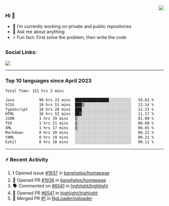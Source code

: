 <!--
<a href="https://wuffy.eu">
  <img align="right" src="https://github.com/ngloader/ngloader/blob/devcard/devcard.png" height="410" width="300" alt="NgLoader's Dev Card"/>
</a>
-->

<a href="https://wuffy.eu">
  <img align="right" src="https://github-readme-stats.vercel.app/api?username=ngloader&count_private=true&include_all_commits=true&show_icons=true&theme=dracula" />
</a>

### Hi 👋
- 🔭 I’m currently working on private and public repositories
- 💬 Ask me about anything
- ⚡ Fun fact: First solve the problem, then write the code

### Social Links:
<a href="https://discord.gg/jUtRU5Q">
  <img src="https://dcbadge.vercel.app/api/shield/128286216708685824?style=flat&theme=clean&compact=true" />
</a>

<!--
---

<div>
  <img src="https://github-readme-stats.vercel.app/api/wakatime?username=NgLoader&api_domain=wakapi.wuffy.dev&bg_color=282a36&title_color=ff6e96&icon_color=2F855A&text_color=ffffff&custom_title=Week%20Stats&layout=compact" />
</div>

---

<div>
  <img height="170" align="left" src="https://github-readme-stats.vercel.app/api?username=ngloader&count_private=true&include_all_commits=true&show_icons=true&theme=dracula" />
  <img src="https://github-readme-stats.vercel.app/api/top-langs/?username=ngloader&layout=compact&theme=dracula" />
</div>

---

<a href="https://github.com/ryo-ma/github-profile-trophy">
  <img width=800 src="https://github-profile-trophy.vercel.app/?username=ngloader&column=8&theme=dracula&no-frame=true"/>
</a>
-->

---

### Top 10 languages since April 2023

<!--START_SECTION:waka-->

```txt
Total Time: 151 hrs 3 mins

Java           90 hrs 23 mins  ███████████████░░░░░░░░░░   59.83 %
SCSS           19 hrs 51 mins  ███▒░░░░░░░░░░░░░░░░░░░░░   13.14 %
TypeScript     18 hrs 28 mins  ███░░░░░░░░░░░░░░░░░░░░░░   12.23 %
HTML           16 hrs 52 mins  ██▓░░░░░░░░░░░░░░░░░░░░░░   11.17 %
JSON           1 hrs 39 mins   ▒░░░░░░░░░░░░░░░░░░░░░░░░   01.09 %
TSX            1 hrs 21 mins   ▒░░░░░░░░░░░░░░░░░░░░░░░░   00.89 %
XML            1 hrs 17 mins   ▒░░░░░░░░░░░░░░░░░░░░░░░░   00.85 %
Markdown       0 hrs 20 mins   ░░░░░░░░░░░░░░░░░░░░░░░░░   00.22 %
YAML           0 hrs 19 mins   ░░░░░░░░░░░░░░░░░░░░░░░░░   00.21 %
Ezhil          0 hrs 10 mins   ░░░░░░░░░░░░░░░░░░░░░░░░░   00.11 %
```

<!--END_SECTION:waka-->

---

### :zap: Recent Activity
<!--START_SECTION:activity-->
1. ❗ Opened issue [#1937](https://github.com/benphelps/homepage/issues/1937) in [benphelps/homepage](https://github.com/benphelps/homepage)
2. 💪 Opened PR [#1936](https://github.com/benphelps/homepage/pull/1936) in [benphelps/homepage](https://github.com/benphelps/homepage)
3. 🗣 Commented on [#6541](https://github.com/highlight/highlight/pull/6541#issuecomment-1709201164) in [highlight/highlight](https://github.com/highlight/highlight)
4. 💪 Opened PR [#6541](https://github.com/highlight/highlight/pull/6541) in [highlight/highlight](https://github.com/highlight/highlight)
5. 🎉 Merged PR [#1](https://github.com/NgLoader/ngloader/pull/1) in [NgLoader/ngloader](https://github.com/NgLoader/ngloader)
<!--END_SECTION:activity-->
